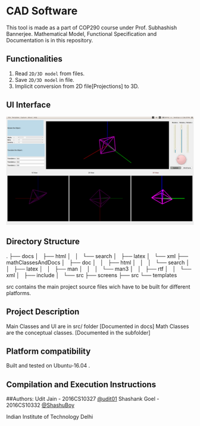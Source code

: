 # CAD Software 
This tool is made as a part of COP290 course under Prof. Subhashish Bannerjee. Mathematical Model, Functional Specification and Documentation is in this repository. 

## Functionalities
1. Read ```2D/3D model``` from files.
2. Save ```2D/3D model``` in file.
3. Implicit conversion from 2D file[Projections] to 3D.

## UI Interface
![Alt text](screens/Interface.png "Screenshot")

## Directory Structure

.
├── docs
│   ├── html
│   │   └── search
│   ├── latex
│   └── xml
├── mathClassesAndDocs
│   ├── doc
│   │   ├── html
│   │   │   └── search
│   │   ├── latex
│   │   ├── man
│   │   │   └── man3
│   │   ├── rtf
│   │   └── xml
│   ├── include
│   └── src
├── screens
├── src
└── templates

src contains the main project source files wich have to be built for different platforms.

## Project Description  
Main Classes and UI are in src/ folder [Documented in docs] 
Math Classes are the conceptual classes. [Documented in the subfolder]

## Platform compatibility
Built and tested on Ubuntu-16.04 .
## Compilation and Execution Instructions

##Authors:
Udit Jain       - 2016CS10327 [@udit01](https://github.com/udit01/)
Shashank Goel   - 2016CS10332 [@ShashuBoy](https://github.com/ShashuBoy)

Indian Institute of Technology Delhi